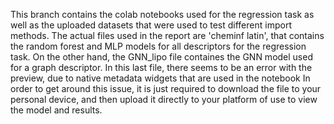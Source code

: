 This branch contains the colab notebooks used for the regression task as well as the uploaded datasets that were used to test different import methods. 
The actual files used in the report are 'cheminf latin', that contains the random forest and MLP models for all descriptors for the regression task. On the other hand, the GNN_lipo 
file containes the GNN model used for a graph descriptor. In this last file, there seems to be an error with the preview, due to native metadata widgets that are used in the notebook
In order to get around this issue, it is just required to download the file to your personal device, and then upload it directly to your platform of use to view the model and results.
